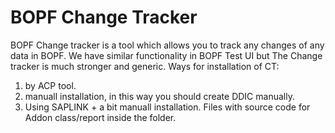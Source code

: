 # BOPF Change Tracker
BOPF Change tracker is a tool which allows you to track any changes of any data in BOPF. We have similar functionality in BOPF Test UI but The Change tracker is much stronger and generic.
Ways for installation of CT:
1. by ACP tool. 
2. manuall installation, in this way you should create DDIC manually.
3. Using SAPLINK + a bit manuall installation.
Files with source code for Addon class/report inside the folder.
